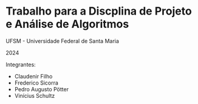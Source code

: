 # Trabalho para a Discplina de Projeto e Análise de Algoritmos

UFSM - Universidade Federal de Santa Maria

2024

Integrantes: 
- Claudenir Filho
- Frederico Sicorra
- Pedro Augusto Pötter
- Vinícius Schultz
